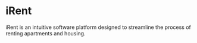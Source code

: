# iRent
iRent is an intuitive software platform designed to streamline the process of renting apartments and housing.
